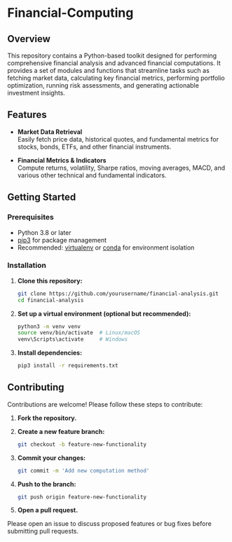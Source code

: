 # Financial-Computing


## Overview

This repository contains a Python-based toolkit designed for performing comprehensive financial analysis and advanced financial computations. It provides a set of modules and functions that streamline tasks such as fetching market data, calculating key financial metrics, performing portfolio optimization, running risk assessments, and generating actionable investment insights.

## Features

- **Market Data Retrieval**  
  Easily fetch price data, historical quotes, and fundamental metrics for stocks, bonds, ETFs, and other financial instruments.

- **Financial Metrics & Indicators**  
  Compute returns, volatility, Sharpe ratios, moving averages, MACD, and various other technical and fundamental indicators.

## Getting Started

### Prerequisites

- Python 3.8 or later
- [pip3](https://pip.pypa.io/en/stable/installing/) for package management
- Recommended: [virtualenv](https://virtualenv.pypa.io/en/latest/) or [conda](https://docs.conda.io/en/latest/) for environment isolation

### Installation

1. **Clone this repository:**

   ```bash
   git clone https://github.com/yourusername/financial-analysis.git
   cd financial-analysis
   ```

2. **Set up a virtual environment (optional but recommended):**

   ```bash
   python3 -m venv venv
   source venv/bin/activate  # Linux/macOS
   venv\Scripts\activate     # Windows
   ```

3. **Install dependencies:**

   ```bash
   pip3 install -r requirements.txt
   ```

## Contributing

Contributions are welcome! Please follow these steps to contribute:

1. **Fork the repository.**
2. **Create a new feature branch:**

   ```bash
   git checkout -b feature-new-functionality
   ```

3. **Commit your changes:**

   ```bash
   git commit -m 'Add new computation method'
   ```

4. **Push to the branch:**

   ```bash
   git push origin feature-new-functionality
   ```

5. **Open a pull request.**

Please open an issue to discuss proposed features or bug fixes before submitting pull requests.
